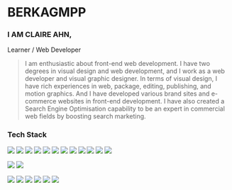 # BERKAGMPP
### I AM CLAIRE AHN,
Learner / Web Developer

> I am enthusiastic about front-end web development.
I have two degrees in visual design and web development, and I work as a web developer and visual graphic designer.
In terms of visual design, I have rich experiences in web, package, editing, publishing, and motion graphics. 
And I have developed various brand sites and e-commerce websites in front-end development.
I have also created a Search Engine Optimisation capability to be an expert in commercial web fields by boosting search marketing.

### Tech Stack

<a href="#"><img src="https://img.shields.io/badge/HTML5-E34F26?style=flat-square&logo=HTML5&logoColor=white"/></a>
<a href="#"><img src="https://img.shields.io/badge/CSS3-1572B6?style=flat-square&logo=CSS3&logoColor=white"/></a>
<a href="#"><img src="https://img.shields.io/badge/Bootstrap-7952B3?style=flat-square&logo=Bootstrap&logoColor=white"/></a>
<a href="#"><img src="https://img.shields.io/badge/JavaScript-E05F2C?style=flat-square&logo=JavaScript&logoColor=white"/></a>
<a href="#"><img src="https://img.shields.io/badge/TypeScript-3178C6?style=flat-square&logo=TypeScript&logoColor=white"/></a>
<a href="#"><img src="https://img.shields.io/badge/React-005FED?style=flat-square&logo=React&logoColor=white"/></a>
<a href="#"><img src="https://img.shields.io/badge/WordPress-21759B?style=flat-square&logo=WordPress&logoColor=white"/></a>
<a href="#"><img src="https://img.shields.io/badge/jQuery-3C5280?style=flat-square&logo=jQuery&logoColor=white"/></a>
<a href="#"><img src="https://img.shields.io/badge/Git-F05032?style=flat-square&logo=Git&logoColor=white"/></a>
<a href="#"><img src="https://img.shields.io/badge/GitHub-303030?style=flat-square&logo=GitHub&logoColor=white"/></a>
<a href="#"><img src="https://img.shields.io/badge/Heroku-430098?style=flat-square&logo=Heroku&logoColor=white"/></a>
<a href="#"><img src="https://img.shields.io/badge/Amazon%20AWS-535D6C?style=flat-square&logo=Amazon%20AWS&logoColor=white"/></a>

<a href="#"><img src="https://img.shields.io/badge/Visual%20Studio-5C2D91?style=flat-square&logo=Visual%20Studio&logoColor=white"/></a>
<a href="#"><img src="https://img.shields.io/badge/Visual%20Studio%20Code-007ACC?style=flat-square&logo=Visual%20Studio%20Code&logoColor=white"/></a>


<a href="#"><img src="https://img.shields.io/badge/Adobe%20Illustrator-FF5A00?style=flat-square&logo=Adobe%20Illustrator&logoColor=white"/></a>
<a href="#"><img src="https://img.shields.io/badge/Adobe%20Photoshop-23C8D2?style=flat-square&logo=Adobe%20Photoshop&logoColor=white"/></a>
<a href="#"><img src="https://img.shields.io/badge/Adobe%20InDesign-C41E25?style=flat-square&logo=Adobe%20InDesign&logoColor=white"/></a>
<a href="#"><img src="https://img.shields.io/badge/Adobe%20Premiere%20Pro-1B72BE?style=flat-square&logo=Adobe%20Premiere%20Pro&logoColor=white"/></a>
<a href="#"><img src="https://img.shields.io/badge/Adobe%20After%20Effects-5468FF?style=flat-square&logo=Adobe%20After%20Effects&logoColor=white"/></a>
<a href="#"><img src="https://img.shields.io/badge/Adobe%20XD-981E32?style=flat-square&logo=Adobe%20XD&logoColor=white"/></a>
